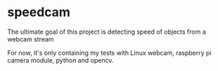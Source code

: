 # speedcam
The ultimate goal of this project is detecting speed of objects from a webcam stream

For now, it's only containing my tests with Linux webcam, raspberry pi camera module, python and opencv.
